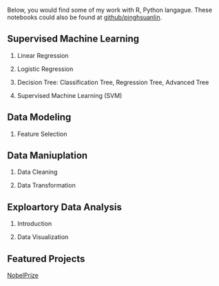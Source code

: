 Below, you would find some of my work with R, Python langague. These notebooks could also be found at [github/pinghsuanlin](https://github.com/Pinghsuanlin/).
## **Supervised Machine Learning**

1. Linear Regression

2. Logistic Regression

3. Decision Tree: Classification Tree, Regression Tree, Advanced Tree

4. Supervised Machine Learning (SVM)



## **Data Modeling**

1. Feature Selection


## **Data Maniuplation**

1. Data Cleaning

2. Data Transformation

## **Exploartory Data Analysis**

1. Introduction

2. Data Visualization

## Featured Projects
[NobelPrize](projects/NobelPrize/NobelPrize.md)